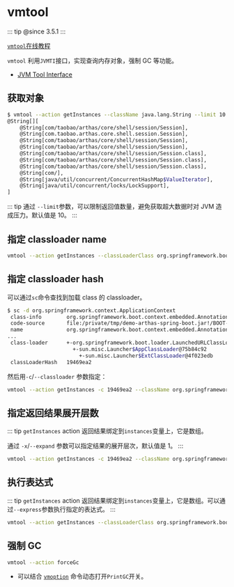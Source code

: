 # vmtool

::: tip
@since 3.5.1
:::

[`vmtool`在线教程](https://arthas.aliyun.com/doc/arthas-tutorials.html?language=cn&id=command-vmtool)

`vmtool` 利用`JVMTI`接口，实现查询内存对象，强制 GC 等功能。

- [JVM Tool Interface](https://docs.oracle.com/javase/8/docs/platform/jvmti/jvmti.html)

## 获取对象

```bash
$ vmtool --action getInstances --className java.lang.String --limit 10
@String[][
    @String[com/taobao/arthas/core/shell/session/Session],
    @String[com.taobao.arthas.core.shell.session.Session],
    @String[com/taobao/arthas/core/shell/session/Session],
    @String[com/taobao/arthas/core/shell/session/Session],
    @String[com/taobao/arthas/core/shell/session/Session.class],
    @String[com/taobao/arthas/core/shell/session/Session.class],
    @String[com/taobao/arthas/core/shell/session/Session.class],
    @String[com/],
    @String[java/util/concurrent/ConcurrentHashMap$ValueIterator],
    @String[java/util/concurrent/locks/LockSupport],
]
```

::: tip
通过 `--limit`参数，可以限制返回值数量，避免获取超大数据时对 JVM 造成压力。默认值是 10。
:::

## 指定 classloader name

```bash
vmtool --action getInstances --classLoaderClass org.springframework.boot.loader.LaunchedURLClassLoader --className org.springframework.context.ApplicationContext
```

## 指定 classloader hash

可以通过`sc`命令查找到加载 class 的 classloader。

```bash
$ sc -d org.springframework.context.ApplicationContext
 class-info        org.springframework.boot.context.embedded.AnnotationConfigEmbeddedWebApplicationContext
 code-source       file:/private/tmp/demo-arthas-spring-boot.jar!/BOOT-INF/lib/spring-boot-1.5.13.RELEASE.jar!/
 name              org.springframework.boot.context.embedded.AnnotationConfigEmbeddedWebApplicationContext
...
 class-loader      +-org.springframework.boot.loader.LaunchedURLClassLoader@19469ea2
                     +-sun.misc.Launcher$AppClassLoader@75b84c92
                       +-sun.misc.Launcher$ExtClassLoader@4f023edb
 classLoaderHash   19469ea2
```

然后用`-c`/`--classloader` 参数指定：

```bash
vmtool --action getInstances -c 19469ea2 --className org.springframework.context.ApplicationContext
```

## 指定返回结果展开层数

::: tip
`getInstances` action 返回结果绑定到`instances`变量上，它是数组。

通过 `-x`/`--expand` 参数可以指定结果的展开层次，默认值是 1。
:::

```bash
vmtool --action getInstances -c 19469ea2 --className org.springframework.context.ApplicationContext -x 2
```

## 执行表达式

::: tip
`getInstances` action 返回结果绑定到`instances`变量上，它是数组。可以通过`--express`参数执行指定的表达式。
:::

```bash
vmtool --action getInstances --classLoaderClass org.springframework.boot.loader.LaunchedURLClassLoader --className org.springframework.context.ApplicationContext --express 'instances[0].getBeanDefinitionNames()'
```

## 强制 GC

```bash
vmtool --action forceGc
```

- 可以结合 [`vmoption`](vmoption.md) 命令动态打开`PrintGC`开关。
